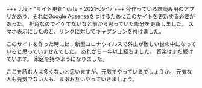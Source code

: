 +++
title = "サイト更新"
date = 2021-09-17
+++
今作っている譜読み用のアプリがあり、それにGoogle Adsenseをつけるためにこのサイトを更新する必要があった。
折角なのでイケてないなと前から思っていた部分を更新しました。
スマホ表示にしたのと、リンクに対してキャプションを付けました。

このサイトを作った時には、新型コロナウイルスで外出が難しい世の中になっていると思っていませんでした。
あれから一年以上経ちました。
音楽はまだ続けています。
家庭を持つようになりました。

ここを読む人は多くないと思いますが、元気でやっているでしょうか。
元気な人も元気でない人も、まあお互いやっていきましょう。